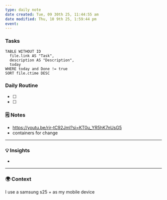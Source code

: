 ```yaml
---
type: daily note
date created: Tue, 09 30th 25, 11:44:55 am
date modified: Thu, 10 9th 25, 1:59:44 pm
event:
---
```

### Tasks

```dataview
TABLE WITHOUT ID
  file.link AS "Task",
  description AS "Description",
  today
WHERE today and Done != true
SORT file.ctime DESC
```

### Daily Routine

- [ ]
- [ ]




### 🗒️ Notes
- https://youtu.be/rir-tC92JmI?si=KT0u_YR5hK7nUsG5
- containers for change

---

### 💡 Insights
-


---

### 🌍 Context

I use a samsung s25 + as my mobile device
